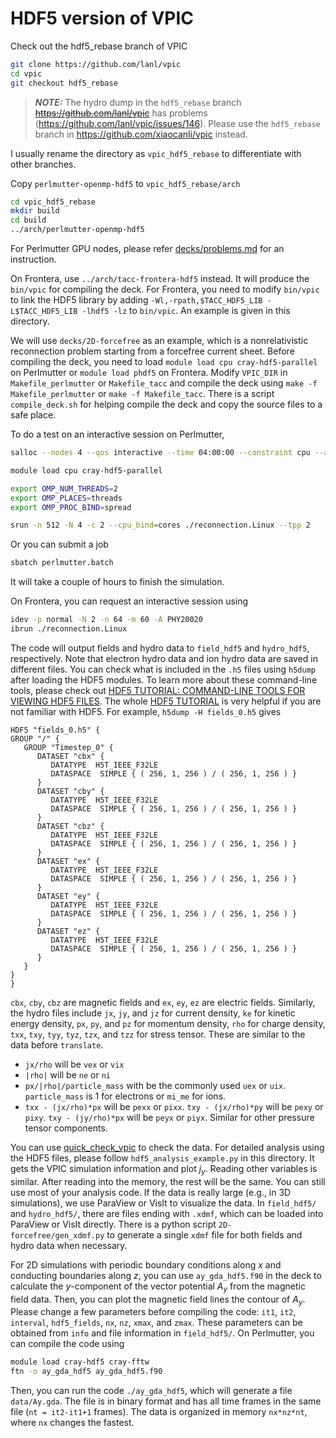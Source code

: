 # HDF5 version of VPIC

Check out the hdf5_rebase branch of VPIC

```bash
git clone https://github.com/lanl/vpic
cd vpic
git checkout hdf5_rebase
```
> **_NOTE:_**  The hydro dump in the `hdf5_rebase` branch <s>https://github.com/lanl/vpic</s> has problems (https://github.com/lanl/vpic/issues/146). Please use the `hdf5_rebase` branch in https://github.com/xiaocanli/vpic instead.

I usually rename the directory as `vpic_hdf5_rebase` to differentiate with other branches.

Copy `perlmutter-openmp-hdf5` to `vpic_hdf5_rebase/arch`

```bash
cd vpic_hdf5_rebase
mkdir build
cd build
../arch/perlmutter-openmp-hdf5
```

For Perlmutter GPU nodes, please refer [decks/problems.md](decks/problems.md) for an instruction.

On Frontera, use `../arch/tacc-frontera-hdf5` instead. It will produce the `bin/vpic` for compiling the deck. For Frontera, you need to modify `bin/vpic` to link the HDF5 library by adding `-Wl,-rpath,$TACC_HDF5_LIB -L$TACC_HDF5_LIB -lhdf5 -lz` to `bin/vpic`. An example is given in this directory.

We will use `decks/2D-forcefree` as an example, which is a nonrelativistic reconnection problem starting from a forcefree current sheet. Before compiling the deck, you need to load `module load cpu cray-hdf5-parallel` on Perlmutter or `module load phdf5` on Frontera. Modify `VPIC_DIR` in `Makefile_perlmutter` or `Makefile_tacc`  and compile the deck using `make -f Makefile_perlmutter` or `make -f Makefile_tacc`. There is a script `compile_deck.sh` for helping compile the deck and copy the source files to a safe place. 

To do a test on an interactive session on Perlmutter,

```bash
salloc --nodes 4 --qos interactive --time 04:00:00 --constraint cpu --account=m4054

module load cpu cray-hdf5-parallel

export OMP_NUM_THREADS=2
export OMP_PLACES=threads
export OMP_PROC_BIND=spread

srun -n 512 -N 4 -c 2 --cpu_bind=cores ./reconnection.Linux --tpp 2
```
Or you can submit a job
```sh
sbatch perlmutter.batch
```
It will take a couple of hours to finish the simulation.

On Frontera, you can request an interactive session using

```bash
idev -p normal -N 2 -n 64 -m 60 -A PHY20020
ibrun ./reconnection.Linux
```
The code will output fields and hydro data to `field_hdf5` and `hydro_hdf5`, respectively. Note that electron hydro data and ion hydro data are saved in different files. You can check what is included in the `.h5` files using `h5dump` after loading the HDF5 modules. To learn more about these command-line tools, please check out [HDF5 TUTORIAL: COMMAND-LINE TOOLS FOR VIEWING HDF5 FILES](https://support.hdfgroup.org/HDF5/Tutor/cmdtoolview.html). The whole [HDF5 TUTORIAL](https://support.hdfgroup.org/HDF5/Tutor/) is very helpful if you are not familiar with HDF5. For example, `h5dump -H fields_0.h5` gives
```
HDF5 "fields_0.h5" {
GROUP "/" {
   GROUP "Timestep_0" {
      DATASET "cbx" {
         DATATYPE  H5T_IEEE_F32LE
         DATASPACE  SIMPLE { ( 256, 1, 256 ) / ( 256, 1, 256 ) }
      }
      DATASET "cby" {
         DATATYPE  H5T_IEEE_F32LE
         DATASPACE  SIMPLE { ( 256, 1, 256 ) / ( 256, 1, 256 ) }
      }
      DATASET "cbz" {
         DATATYPE  H5T_IEEE_F32LE
         DATASPACE  SIMPLE { ( 256, 1, 256 ) / ( 256, 1, 256 ) }
      }
      DATASET "ex" {
         DATATYPE  H5T_IEEE_F32LE
         DATASPACE  SIMPLE { ( 256, 1, 256 ) / ( 256, 1, 256 ) }
      }
      DATASET "ey" {
         DATATYPE  H5T_IEEE_F32LE
         DATASPACE  SIMPLE { ( 256, 1, 256 ) / ( 256, 1, 256 ) }
      }
      DATASET "ez" {
         DATATYPE  H5T_IEEE_F32LE
         DATASPACE  SIMPLE { ( 256, 1, 256 ) / ( 256, 1, 256 ) }
      }
   }
}
}
```
`cbx`, `cby`, `cbz` are magnetic fields and `ex`, `ey`, `ez` are electric fields. Similarly, the hydro files include `jx`, `jy`, and `jz` for current density, `ke` for kinetic energy density, `px`, `py`, and `pz` for momentum density, `rho` for charge density, `txx`, `txy`, `tyy`, `tyz`, `tzx`, and `tzz` for stress tensor. These are similar to the data before `translate`.
- `jx/rho` will be `vex` or `vix`
- `|rho|` will be `ne` or `ni`
- `px/|rho|/particle_mass` with be the commonly used `uex` or `uix`. `particle_mass` is 1 for electrons or `mi_me` for ions.
- `txx - (jx/rho)*px` will be `pexx` or `pixx`. `txy - (jx/rho)*py` will be `pexy` or `pixy`. `txy - (jy/rho)*px` will be `peyx` or `piyx`. Similar for other pressure tensor components.

You can use [quick_check_vpic](https://github.com/xiaocanli/quick_check_vpic) to check the data. For detailed analysis using the HDF5 files, please follow `hdf5_analysis_example.py` in this directory. It gets the VPIC simulation information and plot $j_y$. Reading other variables is similar. After reading into the memory, the rest will be the same. You can still use most of your analysis code. If the data is really large (e.g., in 3D simulations), we use ParaView or VisIt to visualize the data. In `field_hdf5/` and `hydro_hdf5/`, there are files ending with `.xdmf`, which can be loaded into ParaView or VisIt directly. There is a python script `2D-forcefree/gen_xdmf.py` to generate a single `xdmf` file for both fields and hydro data when necessary.

For 2D simulations with periodic boundary conditions along $x$ and conducting boundaries along $z$, you can use `ay_gda_hdf5.f90` in the deck to calculate the $y$-component of the vector potential $A_y$ from the magnetic field data. Then, you can plot the magnetic field lines the contour of $A_y$. Please change a few parameters before compiling the code: `it1`, `it2`, `interval`, `hdf5_fields`, `nx`, `nz`, `xmax`, and `zmax`. These parameters can be obtained from `info` and file information in `field_hdf5/`. On Perlmutter, you can compile the code using
```sh
module load cray-hdf5 cray-fftw
ftn -o ay_gda_hdf5 ay_gda_hdf5.f90
```
Then, you can run the code `./ay_gda_hdf5`, which will generate a file `data/Ay.gda`. The file is in binary format and has all time frames in the same file (`nt = it2-it1+1` frames). The data is organized in memory `nx*nz*nt`, where `nx` changes the fastest.
